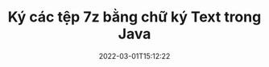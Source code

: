 ---
############################# Static ############################
layout: "auto-gen-signature"
date: 2022-03-01T15:12:22
draft: false
operation: Sign
signaturetype: Text
fileformat: 7z
productName: Java
lang: vi
productCode: java
otherformats: pdf doc docx docm dot dotm dotx odt ott rtf xls xlsx xlsm xlsb csv ods ots xltx xltm ppt pptx pps ppsx odp otp potx potm pptm ppsm png jpg bmp gif tiff svg webp wmf
breadcrumb: Put Text signature on 7z for Java

############################# Head ############################
head_title: "Tạo chữ ký điện tử Văn bản vào tệp 7z với Java"
head_description: "Đặt Text eSignature vào tệp 7z cho Java bằng cách sử dụng một vài dòng mã. Sử dụng API chữ ký tài liệu GroupDocs để ký hàng chục định dạng tệp."

############################# Header ############################
title: "Ký các tệp 7z bằng chữ ký Text trong Java"
description: "Cách thêm Chữ ký Text bằng một vài dòng mã Java"
bg_image: "https://cms.admin.containerize.com/templates/aspose/App_Themes/V3/images/bg/header1.png"
bg_overlay: false
button:
    enable: true

############################# SubMenu ############################
submenu:
    enable: true

    left:
        img_alt: "GroupDocs.Signature for Java"
        image: "https://cms.admin.containerize.com/templates/groupdocs/images/product-logos/90x90-noborder/groupdocs-signature-java.png"
        product: "GroupDocs.Signature"
        platform: "Java"



############################# About ############################
about:
    enable: true
    title: "Giới thiệu về API GroupDocs.Signature for Java"
    content: |
        [GroupDocs.Signature for Java] (https://products.groupdocs.com/signature/java/) là một API phổ biến cho ký điện tử tài liệu kỹ thuật số. Các chữ ký như văn bản, hình ảnh, chứng chỉ kỹ thuật số, mã vạch, mã QR, tem hoặc siêu dữ liệu đều có sẵn. Chữ ký có thể được đặt trên các tệp PDF, tài liệu MS Word, sổ làm việc MS Excel, bản trình bày MS PowerPoint, tệp Adobe Photoshop và các định dạng hình ảnh khác nhau. Khách hàng có thể ký vào tài liệu của họ và cập nhật, tìm kiếm, xác minh, xóa hoặc xem trước các chữ ký điện tử đã được đưa vào các tài liệu đó. Hơn nữa, rất nhiều khả năng tùy chỉnh chữ ký được cung cấp.
    

############################# Steps ############################
steps:
    enable: true
    title_left: "Các bước để đăng nhập 7z bằng Text trong Java"
    content_left: |
        [GroupDocs.Signature for Java] (https://products.groupdocs.com/signature/java/) cung cấp khả năng ký các tài liệu 7z bằng chữ ký Text một cách nhanh chóng và dễ dàng.
        
        * Tạo một phiên bản của lớp Chữ ký cung cấp tệp 7z phải ký dưới dạng đường dẫn hoặc luồng bộ nhớ
        * Khởi tạo lớp SignOptions và thiết lập tất cả dữ liệu được yêu cầu.
        * Gọi phương thức Signature.Sign () chuyển đầu ra tệp 7z hoặc luồng bộ nhớ

    title_right: " yêu cầu hệ thống"
    content_right: |
        GroupDocs.Signature for Java được hỗ trợ trên tất cả các nền tảng và hệ điều hành chính. Trước khi thực hiện mã bên dưới, hãy đảm bảo rằng bạn đã cài đặt các điều kiện tiên quyết sau trên hệ thống của mình.

        * Hệ điều hành: Microsoft Windows, Linux, MacOS
        * Môi trường phát triển: NetBeans, Intellij IDEA, Eclipse, etc.
        * Java runtime: J2SE 6.0 and above
        * Nhận GroupDocs.Signature for Java mới nhất từ ​​[Maven] (https://repository.groupdocs.com/webapp/#/artifacts/browse/tree/General/repo/com/groupdocs/groupdocs-signature)
         
    code: |
        ```java    
                
        // Set up input 7z file
        String filePath = "input.7z";
        // Set up output file
        String outputFilePath = "output.7z";

        // Instantiate Signature for input file
        Signature signature = new Signature(filePath);

        //Provide sign options
        TextSignOptions options = new TextSignOptions("John Smith");

        // set signature position
        options.setLeft(50);
        options.setTop(200);

        // sign 7z document
        SignResult result = signature.sign(outputFilePath, options);

        ```

############################# Demos ############################
demos:
    enable: true
    title: "Ký tài liệu 7z bằng Text Live Demo"
    content: |
       Ký tệp 7z bằng nhiều chữ ký ngay bây giờ bằng cách truy cập trang web [GroupDocs.Signature App] (https://products.groupdocs.app/signature/family). Bản demo trực tuyến miễn phí đang chờ bạn.          

############################# More Formats ############################
more_formats:
    enable: true
    title: "Các chữ ký Text được hỗ trợ khác cho Java"
    content: |
        "Bạn cũng có thể ký 7z bằng các loại chữ ký khác. Vui lòng xem danh sách bên dưới."
    format: 
       
       
back_to_top:
    enable: true
---